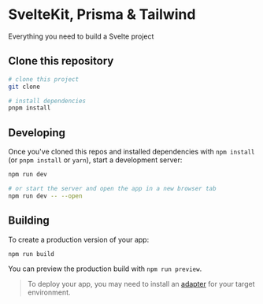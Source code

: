 # SvelteKit, Prisma & Tailwind

Everything you need to build a Svelte project

## Clone this repository

```bash
# clone this project
git clone

# install dependencies
pnpm install
```

## Developing

Once you've cloned this repos and installed dependencies with `npm install` (or `pnpm install` or `yarn`), start a development server:

```bash
npm run dev

# or start the server and open the app in a new browser tab
npm run dev -- --open
```

## Building

To create a production version of your app:

```bash
npm run build
```

You can preview the production build with `npm run preview`.

> To deploy your app, you may need to install an [adapter](https://kit.svelte.dev/docs/adapters) for your target environment.
